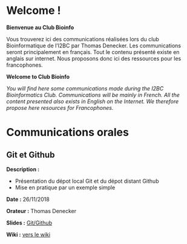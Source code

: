 # Welcome !

**Bienvenue au Club Bioinfo**

Vous trouverez ici des communications réalisées lors du club Bioinformatique de l’I2BC par Thomas Denecker. Les communications seront principalement en français. Tout le contenu présenté existe en anglais sur internet. Nous proposons donc ici des ressources pour les francophones.

**Welcome to Club Bioinfo**

*You will find here some communications made during the I2BC Bioinformatics Club. Communications will be mainly in French. All the content presented also exists in English on the Internet. We therefore propose here resources for Francophones.*

# Communications orales

## Git et Github

**Description :**
- Présentation du dépot local Git et du dépot distant Github
- Mise en pratique par un exemple simple

**Date :** 26/11/2018

**Orateur :** Thomas Denecker

**Slides :** [Git/Github](https://thomasdenecker.github.io/Club-Bioinfo/docs/git-github.html)

**Wiki  :** [vers le wiki](https://github.com/thomasdenecker/Club-Bioinfo/wiki/Git-et-Github)
